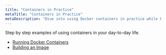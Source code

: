 ```yaml
---
title: "Containers in Practice"
metaTitle: "Containers in Practice"
metaDescription: "Dive into using Docker containers in practice while building some real world examples"
---
```


Step by step examples of using containers in your day-to-day life.

- [Running Docker Containers](containers-in-practice/1-managing-docker-containers)
- [Building an Image](containers-in-practice/2-building-an-image)
